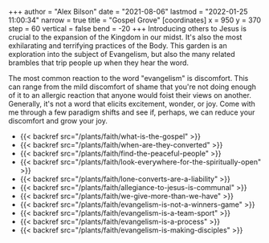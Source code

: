 +++
author = "Alex Bilson"
date = "2021-08-06"
lastmod = "2022-01-25 11:00:34"
narrow = true
title = "Gospel Grove"
[coordinates]
    x = 950
    y = 370
    step = 60
    vertical = false
    bend = -20
+++
Introducing others to Jesus is crucial to the expansion of the Kingdom in our midst. It's also the most exhilarating and terrifying practices of the Body. This garden is an exploration into the subject of Evangelism, but also the many related brambles that trip people up when they hear the word.

The most common reaction to the word "evangelism" is discomfort. This can range from the mild discomfort of shame that you're not doing enough of it to an allergic reaction that anyone would foist their views on another. Generally, it's not a word that elicits excitement, wonder, or joy. Come with me through a few paradigm shifts and see if, perhaps, we can reduce your discomfort and grow your joy.

- {{< backref src="/plants/faith/what-is-the-gospel" >}}
- {{< backref src="/plants/faith/when-are-they-converted" >}}
- {{< backref src="/plants/faith/find-the-peaceful-people" >}}
- {{< backref src="/plants/faith/look-everywhere-for-the-spiritually-open" >}}
- {{< backref src="/plants/faith/lone-converts-are-a-liability" >}}
- {{< backref src="/plants/faith/allegiance-to-jesus-is-communal" >}}
- {{< backref src="/plants/faith/we-give-more-than-we-have" >}}
- {{< backref src="/plants/faith/evangelism-is-not-a-winners-game" >}}
- {{< backref src="/plants/faith/evangelism-is-a-team-sport" >}}
- {{< backref src="/plants/faith/evangelism-is-a-process" >}}
- {{< backref src="/plants/faith/evangelism-is-making-disciples" >}}
